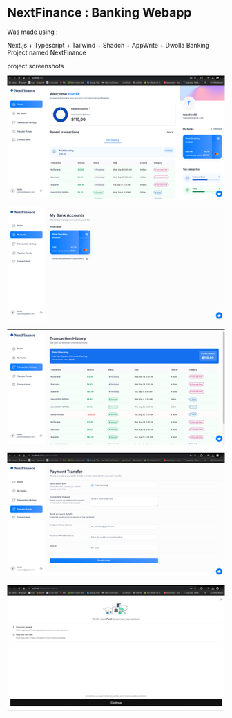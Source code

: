 # NextFinance : Banking Webapp

Was made using :

Next.js + Typescript + Tailwind + 
Shadcn + AppWrite + Dwolla 
Banking Project named NextFinance


project screenshots


![Home page](image-1.png)
<br>
<br>
![Bank accounts](image-2.png)
<br>
<br>
![Transaction History](image-3.png)
<br>
<br>
![Transfer Funds](image-4.png)
<br>
<br>
![Adding another bank account using plaid(only american banks supported now)](image-5.png)
<br>
<br>

